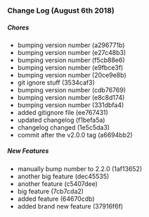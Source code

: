### Change Log (August 6th 2018)

##### Chores

*  bumping version number (a296771b)
*  bumping version number (e27c48b3)
*  bumping version number (f5cb88e6)
*  bumping version number (e9fbce3f)
*  bumping version number (20ce9e8b)
*  git ignore stuff (3534caf3)
*  bumping version number (cdb76769)
*  bumping version number (e8c8d174)
*  bumping version number (331dbfa4)
*  added gitignore file (ee767431)
*  updated changelog (f1befa5a)
*  changelog changed (1e5c5da3)
*  commit after the v2.0.0 tag (a6694bb2)

##### New Features

*  manually bump number to 2.2.0 (1af13652)
*  another big feature (dec45535)
*  another feature (c5407dee)
*  big feature (7cb7cda2)
*  added feature (64670cdb)
*  added brand new feature (37916f6f)





